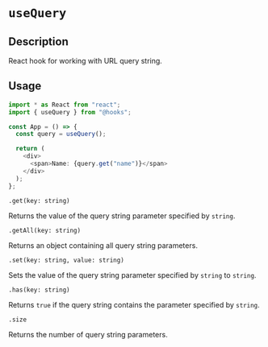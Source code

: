 # `useQuery`

## Description

React hook for working with URL query string.

## Usage

```typescript jsx
import * as React from "react";
import { useQuery } from "@hooks";

const App = () => {
  const query = useQuery();

  return (
    <div>
      <span>Name: {query.get("name")}</span>
    </div>
  );
};
```

`.get(key: string)`

Returns the value of the query string parameter specified by `string`.

`.getAll(key: string)`

Returns an object containing all query string parameters.

`.set(key: string, value: string)`

Sets the value of the query string parameter specified by `string` to `string`.

`.has(key: string)`

Returns `true` if the query string contains the parameter specified by `string`.

`.size`

Returns the number of query string parameters.


